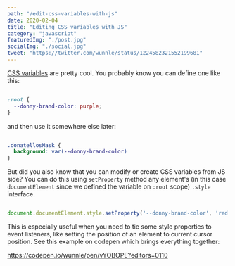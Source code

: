 ```yaml
---
path: "/edit-css-variables-with-js"
date: 2020-02-04
title: "Editing CSS variables with JS"
category: "javascript"
featuredImg: "./post.jpg"
socialImg: "./social.jpg"
tweet: "https://twitter.com/wunnle/status/1224582321552199681"
---
```



[CSS variables](https://developer.mozilla.org/en-US/docs/Web/CSS/Using_CSS_custom_properties) are pretty cool. You probably know you can define one like this:

```css

:root {
  --donny-brand-color: purple;
}

```

and then use it somewhere else later:

```css

.donatellosMask {
  background: var(--donny-brand-color)
}

```
But did you also know that you can modify or create CSS variables from JS side? You can do this using `setProperty` method any element's (in this case `documentElement` since we defined the variable on `:root` scope) `.style` interface.


```js

document.documentElement.style.setProperty('--donny-brand-color', 'red')

```


This is especially useful when you need to tie some style properties to event listeners, like setting the position of an element to current cursor position. See this example on codepen which brings everything together:

https://codepen.io/wunnle/pen/vYOBOPE?editors=0110